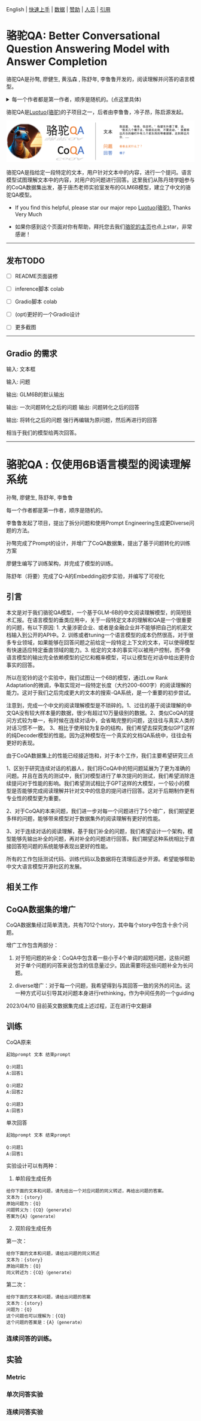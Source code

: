 <a name="BigTitle"></a>


English | [快速上手](#quickstart) | [数据](#data) | [赞助](#sponsorship) | [人员](#contributor) | [引用](#cite) 

# 骆驼QA: Better Conversational Question Answering Model with Answer Completion

骆驼QA是孙骜, 廖健生, 黄泓森 , 陈舒年, 李鲁鲁开发的，阅读理解并问答的语言模型。


<details>
  <summary> 每一个作者都是第一作者，顺序是随机的。(点这里具体)</summary>

李鲁鲁发起了项目，提出了拆分问题和使用Prompt Engineering生成更Diverse问题的方法。

孙骜完成了Prompt的设计，并增广了CoQA数据集，提出了基于问题转化的训练方案

廖健生编写了训练架构，并完成了模型的训练。

黄泓森翻译了增广后的CoQA数据。

陈舒年（将要）完成了Q-A的Embedding初步实验，并编写了可视化

</details>

骆驼QA是[Luotuo(骆驼)](https://github.com/LC1332/Luotuo-Chinese-LLM)的子项目之一，后者由李鲁鲁，冷子昂，陈启源发起。

<p align="center">
    <img src="image/projBar.png">
</p>

骆驼QA是指给定一段特定的文本，用户针对文本中的内容，进行一个提问。语言模型试图理解文本中的内容，对用户的问题进行回答。这里我们从陈丹琦学姐参与的CoQA数据集出发，基于唐杰老师实验室发布的GLM6B模型，建立了中文的骆驼QA模型。


+ If you find this helpful, please star our major repo [Luotuo(骆驼)](https://github.com/LC1332/Luotuo-Chinese-LLM), Thanks Very Much

+ 如果你感到这个页面对你有帮助，拜托您去我们[骆驼的主页](https://github.com/LC1332/Luotuo-Chinese-LLM)也点上star，非常感谢！

---



## 发布TODO

- [ ] README页面装修
- [ ] inference脚本 colab
- [ ] Gradio脚本 colab
- [ ] (opt)更好的一个Gradio设计
- [ ] 更多截图





---

## Gradio 的需求

输入: 文本框

输入: 问题

输出: GLM6B的默认输出

输出: 一次问题转化之后的问题
输出: 问题转化之后的回答

输出: 将转化之后的问题 强行再编辑为原问题，然后再进行的回答

相当于我们的模型给两次回答。


---




# 骆驼QA : 仅使用6B语言模型的阅读理解系统

孙骜, 廖健生, 陈舒年, 李鲁鲁

每一个作者都是第一作者，顺序是随机的。

李鲁鲁发起了项目，提出了拆分问题和使用Prompt Engineering生成更Diverse问题的方法。

孙骜完成了Prompt的设计，并增广了CoQA数据集，提出了基于问题转化的训练方案

廖健生编写了训练架构，并完成了模型的训练。

陈舒年（将要）完成了Q-A的Embedding初步实验，并编写了可视化

## 引言

本文是对于我们骆驼QA模型，一个基于GLM-6B的中文阅读理解模型，的简短技术汇报。在语言模型的垂类应用中，关于一段特定文本的理解和QA是一个很重要的问题，有以下原因: 1. 大量涉密企业、或者是金融企业并不能够把自己的机密文档输入到公开的API中。2. 训练或者tuning一个语言模型的成本仍然很高，对于很多专业领域，如果能够在回答问题之前给定一段特定上下文的文本，可以使得模型有快速适应特定垂直领域的能力。3. 给定的文本的事实可以被用户控制，而不像语言模型的输出完全依赖模型的记忆和概率模型，可以让模型在对话中给出更符合事实的回答。

所以在驼铃的这个实验中，我们试图让一个6B的模型，通过Low Rank Adaptation的微调，争取实现对一段特定长度（大约200-600字）的阅读理解的能力。这对于我们之后完成更大的文本的搜索-QA系统，是一个重要的初步尝试。

注意到，完成一个中文的阅读理解模型是不琐碎的。1、过往的基于阅读理解的中文QA没有较大样本量的数据，很少有超过10万量级别的数据。2、类似CoQA的提问方式较为单一，有时候在连续对话中，会省略完整的问题，这往往与真实人类的对话习惯不一致。 3、相比于使用较为复杂的结构，我们希望去探究类似GPT这样的纯Decoder模型的性能。因为这种模型在一个真实的文档QA系统中，往往会有更好的表现。

由于CoQA数据集上的性能已经接近饱和，对于本个工作，我们主要希望研究三点 

1、区别于研究连续对话的机器人，我们将CoQA中的短问题延展为了更为准确的问题。并且在首先的测试中，我们对模型进行了单次提问的测试，我们希望消除连续提问对于性能的影响。我们希望测试相比于GPT这样的大模型，一个较小的模型是否能够完成阅读理解并针对文中的信息的提问进行回答。这对于后期制作更有专业性的模型更为重要。

2、对于CoQA的本来问题，我们进一步对每一个问题进行了5个增广，我们期望更多样的问题，能够带来模型对于数据集外的阅读理解有更好的性能。

3、对于连续对话的阅读理解，基于我们补全的问题，我们希望设计一个架构，模型能够先输出补全的问题，再对补全的问题进行回答。我们期望这种系统相比于直接回答短问题的系统能够表现出更好的性能。

所有的工作包括测试代码、训练代码以及数据将在清理后逐步开源。希望能够帮助中文大语言模型开源社区的发展。

## 相关工作

## CoQA数据集的增广

CoQA数据集经过简单清洗，共有7012个story，其中每个story中包含十余个问题。

增广工作包含两部分：

1. 对于短问题的补全：CoQA中包含着一些小于4个单词的超短问题，这些问题对于单个问题的问答来说包含的信息量过少。因此需要将这些问题补全为长问题。

2. diverse增广：对于每一个问题，我希望得到与其回答一致的另外的问法。这一种方式可以引导其对问题本身进行rethinking，作为中间任务的一个guiding

2023/04/10
目前英文数据集完成上述过程，正在进行中文翻译

## 训练

CoQA原来

```
起始prompt 文本 结束prompt

Q:问题1
A:回答1

Q:问题2
A:回答2

Q:问题3
A:回答3
```

单次回答

```
起始prompt 文本 结束prompt

Q:问题1
A:回答1
```

实验设计可以有两种：

1. 单阶段生成任务 
```
给你下面的文本和问题，请先给出一个对应问题的同义转述，再给出问题的答案。
文本为：{story}
原始问题为：{Q}
问题转义为：{CQ}（generate）
答案为{A}（generate）
```

2. 双阶段生成任务

第一次：
```
给你下面的文本和问题，请给出问题的同义转述
文本为：{story}
原始问题为：{Q}
同义转述为：{CQ}（generate）
```

第二次：
```
给你下面的文本和问题，请给出问题的答案
文本为：{story}
问题为：{Q}
这个问题也可以理解为：{CQ}
这个问题的答案是：{A}（generate）
```

### 连续问答的训练。

## 实验

### Metric

### 单次问答实验

### 连续问答实验